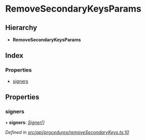 # RemoveSecondaryKeysParams

## Hierarchy

* **RemoveSecondaryKeysParams**

## Index

### Properties

* [signers](removesecondarykeysparams.md#signers)

## Properties

### signers

• **signers**: [_Signer_](../globals.md#signer)_\[\]_

_Defined in_ [_src/api/procedures/removeSecondaryKeys.ts:10_](https://github.com/PolymathNetwork/polymesh-sdk/blob/959efb76/src/api/procedures/removeSecondaryKeys.ts#L10)

